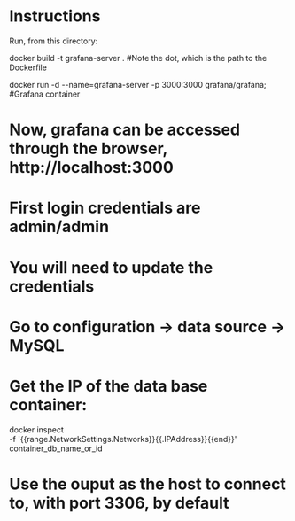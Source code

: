 # Instructions

Run, from this directory:

 docker build -t grafana-server . #Note the dot, which is the path to the Dockerfile

 docker run -d --name=grafana-server -p 3000:3000 grafana/grafana; #Grafana container
# Now, grafana can be accessed through the browser, http://localhost:3000

# First login credentials are admin/admin

# You will need to update the credentials
# Go to configuration -> data source -> MySQL
# Get the IP of the data base container:

docker inspect \
  -f '{{range.NetworkSettings.Networks}}{{.IPAddress}}{{end}}' container_db_name_or_id

# Use the ouput as the host to connect to, with port 3306, by default
